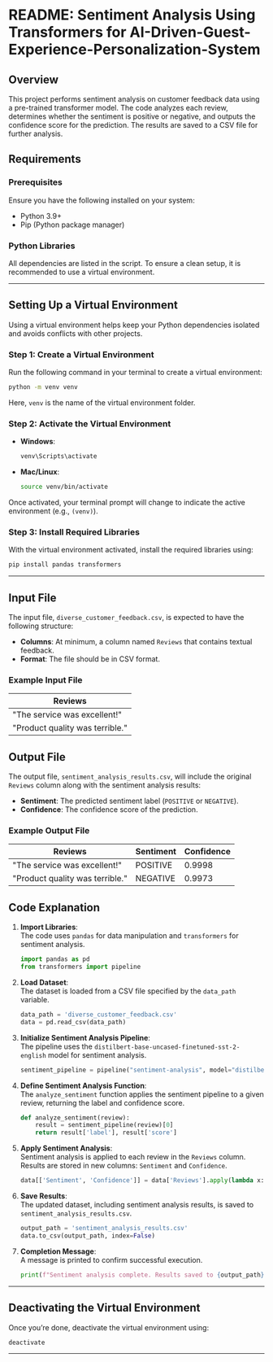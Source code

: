 
# README: Sentiment Analysis Using Transformers for AI-Driven-Guest-Experience-Personalization-System

## Overview

This project performs sentiment analysis on customer feedback data using a pre-trained transformer model. The code analyzes each review, determines whether the sentiment is positive or negative, and outputs the confidence score for the prediction. The results are saved to a CSV file for further analysis.

## Requirements

### Prerequisites
Ensure you have the following installed on your system:
- Python 3.9+
- Pip (Python package manager)

### Python Libraries
All dependencies are listed in the script. To ensure a clean setup, it is recommended to use a virtual environment.

---

## Setting Up a Virtual Environment

Using a virtual environment helps keep your Python dependencies isolated and avoids conflicts with other projects.

### Step 1: Create a Virtual Environment
Run the following command in your terminal to create a virtual environment:
```bash
python -m venv venv
```
Here, `venv` is the name of the virtual environment folder.

### Step 2: Activate the Virtual Environment
- **Windows**:
  ```bash
  venv\Scripts\activate
  ```
- **Mac/Linux**:
  ```bash
  source venv/bin/activate
  ```

Once activated, your terminal prompt will change to indicate the active environment (e.g., `(venv)`).

### Step 3: Install Required Libraries
With the virtual environment activated, install the required libraries using:
```bash
pip install pandas transformers
```

---

## Input File

The input file, `diverse_customer_feedback.csv`, is expected to have the following structure:
- **Columns**: At minimum, a column named `Reviews` that contains textual feedback.
- **Format**: The file should be in CSV format.

### Example Input File
| Reviews                        |
|--------------------------------|
| "The service was excellent!"   |
| "Product quality was terrible."|

## Output File

The output file, `sentiment_analysis_results.csv`, will include the original `Reviews` column along with the sentiment analysis results:
- **Sentiment**: The predicted sentiment label (`POSITIVE` or `NEGATIVE`).
- **Confidence**: The confidence score of the prediction.

### Example Output File
| Reviews                        | Sentiment | Confidence |
|--------------------------------|-----------|------------|
| "The service was excellent!"   | POSITIVE  | 0.9998     |
| "Product quality was terrible."| NEGATIVE  | 0.9973     |

## Code Explanation

1. **Import Libraries**:  
   The code uses `pandas` for data manipulation and `transformers` for sentiment analysis.

   ```python
   import pandas as pd
   from transformers import pipeline
   ```

2. **Load Dataset**:  
   The dataset is loaded from a CSV file specified by the `data_path` variable.

   ```python
   data_path = 'diverse_customer_feedback.csv'
   data = pd.read_csv(data_path)
   ```

3. **Initialize Sentiment Analysis Pipeline**:  
   The pipeline uses the `distilbert-base-uncased-finetuned-sst-2-english` model for sentiment analysis.

   ```python
   sentiment_pipeline = pipeline("sentiment-analysis", model="distilbert-base-uncased-finetuned-sst-2-english")
   ```

4. **Define Sentiment Analysis Function**:  
   The `analyze_sentiment` function applies the sentiment pipeline to a given review, returning the label and confidence score.

   ```python
   def analyze_sentiment(review):
       result = sentiment_pipeline(review)[0]
       return result['label'], result['score']
   ```

5. **Apply Sentiment Analysis**:  
   Sentiment analysis is applied to each review in the `Reviews` column. Results are stored in new columns: `Sentiment` and `Confidence`.

   ```python
   data[['Sentiment', 'Confidence']] = data['Reviews'].apply(lambda x: pd.Series(analyze_sentiment(x)))
   ```

6. **Save Results**:  
   The updated dataset, including sentiment analysis results, is saved to `sentiment_analysis_results.csv`.

   ```python
   output_path = 'sentiment_analysis_results.csv'
   data.to_csv(output_path, index=False)
   ```

7. **Completion Message**:  
   A message is printed to confirm successful execution.

   ```python
   print(f"Sentiment analysis complete. Results saved to {output_path}.")
   ```

---



## Deactivating the Virtual Environment

Once you’re done, deactivate the virtual environment using:
```bash
deactivate
```

---

